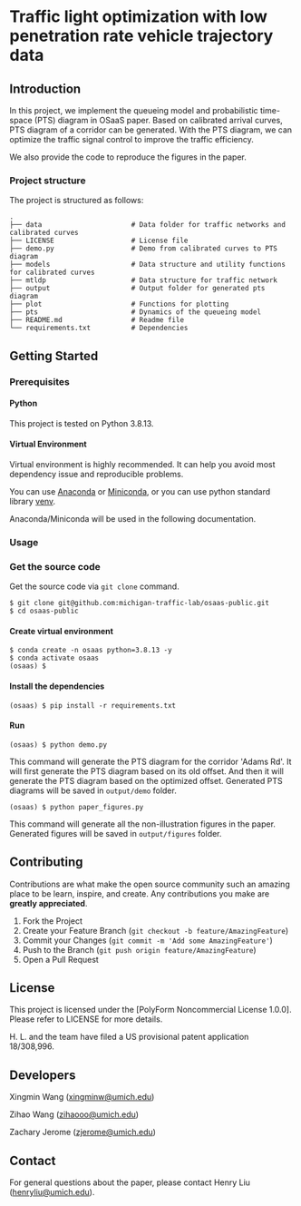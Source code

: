 # Traffic light optimization with low penetration rate vehicle trajectory data

## Introduction

In this project, we implement the queueing model and probabilistic time-space
(PTS) diagram in OSaaS paper.
Based on calibrated arrival curves, PTS diagram of a corridor can be generated.
With the PTS diagram, we can optimize the traffic signal control to improve the
traffic efficiency.

We also provide the code to reproduce the figures in the paper.


### Project structure

The project is structured as follows:

```plain
.
├── data                      # Data folder for traffic networks and calibrated curves
├── LICENSE                   # License file
├── demo.py                   # Demo from calibrated curves to PTS diagram
├── models                    # Data structure and utility functions for calibrated curves
├── mtldp                     # Data structure for traffic network
├── output                    # Output folder for generated pts diagram
├── plot                      # Functions for plotting 
├── pts                       # Dynamics of the queueing model
├── README.md                 # Readme file
└── requirements.txt          # Dependencies
```

## Getting Started

### Prerequisites

#### Python

This project is tested on Python 3.8.13.

#### Virtual Environment

Virtual environment is highly recommended. It can help you
avoid most dependency issue and reproducible problems.

You can use [Anaconda](https://docs.anaconda.com/anaconda/install/index.html)
or [Miniconda](https://docs.conda.io/en/latest/miniconda.html), or you can use python
standard library [venv](https://docs.python.org/3.8/library/venv.html).

Anaconda/Miniconda will be used in the following documentation.

### Usage

### Get the source code

Get the source code via `git clone` command.
```shell
$ git clone git@github.com:michigan-traffic-lab/osaas-public.git
$ cd osaas-public
```

#### Create virtual environment

```shell
$ conda create -n osaas python=3.8.13 -y
$ conda activate osaas
(osaas) $
```

#### Install the dependencies

```shell
(osaas) $ pip install -r requirements.txt
```

#### Run

```shell
(osaas) $ python demo.py
```

This command will generate the PTS diagram for the corridor 'Adams Rd'.
It will first generate the PTS diagram based on its old offset. And then it will
generate the PTS diagram based on the optimized offset. Generated PTS diagrams
will be saved in `output/demo` folder.

```shell
(osaas) $ python paper_figures.py
```
This command will generate all the non-illustration figures in the paper.
Generated figures will be saved in `output/figures` folder.


## Contributing

Contributions are what make the open source community such an amazing place to be learn, inspire, and create. Any contributions you make are **greatly appreciated**.

1. Fork the Project
2. Create your Feature Branch (`git checkout -b feature/AmazingFeature`)
3. Commit your Changes (`git commit -m 'Add some AmazingFeature'`)
4. Push to the Branch (`git push origin feature/AmazingFeature`)
5. Open a Pull Request

## License

This project is licensed under the [PolyForm Noncommercial License 1.0.0]. Please refer to LICENSE for more details.

H. L. and the team have filed a US provisional patent application 18/308,996.

## Developers

Xingmin Wang (xingminw@umich.edu)

Zihao Wang (zihaooo@umich.edu)

Zachary Jerome (zjerome@umich.edu)


## Contact

For general questions about the paper, please contact Henry Liu (henryliu@umich.edu).